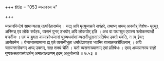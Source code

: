 +++
title = "053 व्यसनस्य च"

+++

व्यसननिन्देयं सामान्यतस् तत्परिहारार्थम् । यद्य् अपि मृत्युव्यसने सर्वहरे, तथाप्य् अयम् अनयोर् विशेषः- मृत्युर् अस्मिन्न् एव लोके सर्वहरः, व्यसनं पुनर् उभयोर् अपि लोकयोर् इति । अथ वा यथाश्रुत एवास्य श्लोकस्यार्थो वचनीयः । एवं च ब्रुवता कामक्रोधजानां पुरुषधर्माणां व्यसनीभूतानां प्रतिषेध उक्तो भवति, न त्व् ईषद् आसेवनेन । येनाभ्यस्यामाना ह्य् एते व्यसनीभूता धर्मार्थप्राणहरा भवन्ति राज्यतन्त्रशैथिल्यन् । अपि चात्यन्तासेवनम् अप्य् उक्तम्, राज्ञ शक्यं चेति । यतो व्यसनाख्यानाम् एषां प्रतिषेधः । एवम् अव्यसनस्य राज्ञो गुणवत्सहायसंपदर्थम् अमात्यलक्षणम् इदम् अधुनोच्यते ॥ ७.५३ ॥